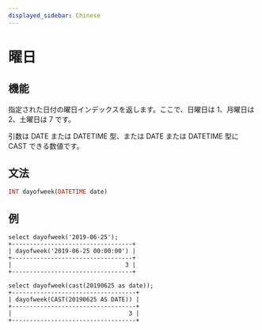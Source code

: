 ```yaml
---
displayed_sidebar: Chinese
---
```


# 曜日

## 機能

指定された日付の曜日インデックスを返します。ここで、日曜日は 1、月曜日は 2、土曜日は 7 です。

引数は DATE または DATETIME 型、または DATE または DATETIME 型に CAST できる数値です。

## 文法

```Haskell
INT dayofweek(DATETIME date)
```

## 例

```Plain Text
select dayofweek('2019-06-25');
+----------------------------------+
| dayofweek('2019-06-25 00:00:00') |
+----------------------------------+
|                                3 |
+----------------------------------+

select dayofweek(cast(20190625 as date));
+-----------------------------------+
| dayofweek(CAST(20190625 AS DATE)) |
+-----------------------------------+
|                                 3 |
+-----------------------------------+
```
